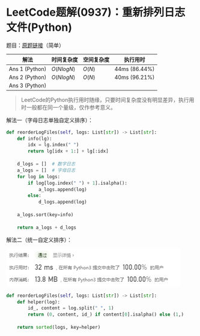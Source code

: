 # LeetCode题解(0937)：重新排列日志文件(Python)

题目：[原题链接](https://leetcode-cn.com/problems/reorder-data-in-log-files/)（简单）

| 解法           | 时间复杂度 | 空间复杂度 | 执行用时      |
| -------------- | ---------- | ---------- | ------------- |
| Ans 1 (Python) | $O(NlogN)$ | $O(N)$     | 44ms (86.44%) |
| Ans 2 (Python) | $O(NlogN)$ | $O(N)$     | 40ms (96.21%) |
| Ans 3 (Python) |            |            |               |

>  LeetCode的Python执行用时随缘，只要时间复杂度没有明显差异，执行用时一般都在同一个量级，仅作参考意义。

解法一（字母日志单独自定义排序）：

```python
def reorderLogFiles(self, logs: List[str]) -> List[str]:
    def info(lg):
        idx = lg.index(" ")
        return lg[idx + 1:] + lg[:idx]

    d_logs = []  # 数字日志
    a_logs = []  # 字母日志
    for log in logs:
        if log[log.index(" ") + 1].isalpha():
            a_logs.append(log)
        else:
            d_logs.append(log)

    a_logs.sort(key=info)

    return a_logs + d_logs
```

解法二（统一自定义排序）：

![LeetCode题解(0937)：截图1](LeetCode题解(0937)：截图1.png)

```python
def reorderLogFiles(self, logs: List[str]) -> List[str]:
    def helper(log):
        id_, content = log.split(" ", 1)
        return (0, content, id_) if content[0].isalpha() else (1,)

    return sorted(logs, key=helper)
```
